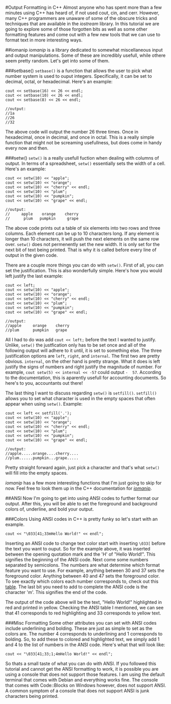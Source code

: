 #Output Formatting in C++
Almost anyone who has spent more than a few minutes using C++ has heard of, if not used cout, cin, and cerr. However, many C++ programmers are unaware of some of the obscure tricks and techniques that are available in the *iostream* library. In this tutorial we are going to explore some of those forgotten bits as well as some other formatting features and come out with a few new tools that we can use to format text in more interesting ways.

##iomanip
*iomanip* is a library dedicated to somewhat miscellaneous input and output manipulations. Some of these are incredibly usefull, while othere seem pretty random. Let's get into some of them.

###setbase()
`setbase()` is a function that allows the user to pick what number system is used to ouput integers. Specifically, it can be set to decimal, octal, or hexadecimal. Here's an example:
```
cout << setbase(16) << 26 << endl;
cout << setbase(10) << 26 << endl;
cout << setbase(8) << 26 << endl;

//output:
//1a
//26
//32
```
The above code will output the number 26 three times. Once in hexadecimal, once in decimal, and once in octal. This is a really simple function that might not be screaming usefullness, but does come in handy every now and then.

###setw()
`setw()` is a really usefull fuction when dealing with columns of output. In terms of a spreadsheet, `setw()` essentially sets the width of a cell. Here's an example:
```
cout << setw(10) << "apple";
cout << setw(10) << "orange";
cout << setw(10) << "cherry" << endl;
cout << setw(10) << "plum";
cout << setw(10) << "pumpkin";
cout << setw(10) << "grape" << endl;

//output:
//     apple    orange    cherry
//      plum   pumpkin     grape
```
The above code prints out a table of six elements into two rows and three columns. Each element can be up to 10 characters long. If any element is longer than 10 characters, it will push the next elements on the same row over. `setw()` does not permenently set the new width. It is only set for the next bit of text being printed. That is why it is called before every line of output in the given code.

There are a couple more things you can do with `setw()`. First of all, you can set the justification. This is also wonderfully simple. Here's how you would left justify the last example:
```
cout << left;
cout << setw(10) << "apple";
cout << setw(10) << "orange";
cout << setw(10) << "cherry" << endl;
cout << setw(10) << "plum";
cout << setw(10) << "pumpkin";
cout << setw(10) << "grape" << endl;

//output:
//apple     orange    cherry    
//plum      pumpkin   grape     
```
All I had to do was add `cout << left;` before the text I wanted to justify. Unlike, `setw()` the justfication only has to be set once and all of the following output will adhere to it until, it is set to something else. The three justification options are `left`, `right`, and `internal`. The first two are pretty obvious. `internal`, on the other hand is pretty strange. What it does is left justify the signs of numbers and right justify the magnitude of number. For example, `cout setw(5) << internal << -57` could output `-  57`. According to the documentation, this is aparently usefull for accounting documents. So here's to you, accountants out there!

The last thing I want to discuss regarding `setw()` is `setfill()`. `setfill()` allows you to set what character is used in the empty spaces that often appear when using `setw()`. Example:
```
cout << left << setfill('.');
cout << setw(10) << "apple";
cout << setw(10) << "orange";
cout << setw(10) << "cherry" << endl;
cout << setw(10) << "plum";
cout << setw(10) << "pumpkin";
cout << setw(10) << "grape" << endl;

//output:
//apple.....orange....cherry....
//plum......pumpkin...grape.....
```
Pretty straight forward again, just pick a character and that's what `setw()` will fill into the empty spaces.

*iomanip* has a few more interesting functions that I'm just going to skip for now. Feel free to look them up in the C++ documentation for [*iomanip*](http://www.cplusplus.com/reference/iomanip/).

##ANSI
Now I'm going to get into using ANSI codes to further format our output. After this, you will be able to set the foreground and background colors of, underline, and bold your output.

###Colors
Using ANSI codes in C++ is pretty funky so let's start with an example.
```
cout << "\033[41;33mHello World!" << endl";
```
Inserting an ANSI code to change text color start with inserting `\033[` before the text you want to ouput. So for the example above, it was inserted between the opening quotation mark and the 'H' of "Hello World!". This signifies the beginning of the ANSI code. Next come some numbers separated by semicolons. The numbers are what determine which format feature you want to use. For example, anything between 30 and 37 sets the foreground color. Anything between 40 and 47 sets the foreground color. To see exactly which colors each number corresponds to, check out this [table](http://ascii-table.com/ansi-escape-sequences.php). The last bit you need to add to complete the ANSI code is the character 'm'. This signifies the end of the code.

The output of the code above will be the text, "Hello World!" highlighted in red and printed in yellow. Checking the ANSI table I mentioned, we can see that 41 corresponds to red highlighting and 33 corresponds to yellow text.

###Misc Formatting
Some other attributes you can set with ANSI codes include underlining and bolding. These are just as simple to set as the colors are. The number 4 corresponds to underlining and 1 corresponds to bolding. So, to add these to colored and highlighted text, we simply add 1 and 4 to the list of numbers in the ANSI code. Here's what that will look like:
```
cout << "\033[41;33;1;4mHello World!" << endl";
```

So thats a small taste of what you can do with ANSI. If you followed this tutorial and cannot get the ANSI formatting to work, it is possible you are using a console that does not support those features. I am using the default terminal that comes with Debian and everything works fine. The console that comes with Code::Blocks on Windows however, does not support ANSI. A common symptom of a console that does not support ANSI is junk characters being printed.
